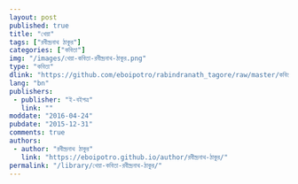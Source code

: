 ```yaml
---
layout: post
published: true
title: "খেয়া"
tags: ["রবীন্দ্রনাথ ঠাকুর"]
categories: ["কবিতা"]
img: "/images/খেয়া-কবিতা-রবীন্দ্রনাথ-ঠাকুর.png"
type: "কবিতা"
dlink: "https://github.com/eboipotro/rabindranath_tagore/raw/master/কবিতা/খেয়া.epub"
lang: "bn"
publishers: 
 - publisher: "ই-বইপত্র"
   link: ""
moddate: "2016-04-24"
pubdate: "2015-12-31"
comments: true
authors: 
 - author: "রবীন্দ্রনাথ ঠাকুর"
   link: "https://eboipotro.github.io/author/রবীন্দ্রনাথ-ঠাকুর/"
permalink: "/library/খেয়া-কবিতা-রবীন্দ্রনাথ-ঠাকুর/"
---
```

